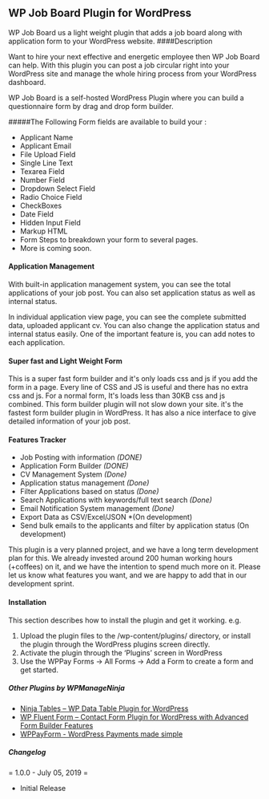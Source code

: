 WP Job Board Plugin for WordPress 
---
WP Job Board us a light weight plugin that adds a job board along with application form to your WordPress website.
####Description

Want to hire your next effective and energetic employee then WP Job Board can help. With this plugin you can post a job circular right into your WordPress site and manage the whole hiring process from your WordPress dashboard.

WP Job Board is a self-hosted WordPress Plugin where you can build a questionnaire form by drag and drop form builder. 

#####The Following Form fields are available to build your :
- Applicant Name
- Applicant Email
- File Upload Field
- Single Line Text
- Texarea Field
- Number Field
- Dropdown Select Field
- Radio Choice Field
- CheckBoxes
- Date Field
- Hidden Input Field
- Markup HTML
- Form Steps to breakdown your form to several pages.
- More is coming soon.

#### Application Management
With built-in application management system, you can see the total applications of your job post. You can also set application status as well as internal status.

In individual application view page, you can see the complete submitted data, uploaded applicant cv. You can also change the application status and internal status easily. One of the important feature is, you can add notes to each application.

#### Super fast and Light Weight Form
This is a super fast form builder and it's only loads css and js if you add the form in a page. Every line of CSS and JS is useful and there has no extra css and js. For a normal form, It's loads less than 30KB css and js combined. This form builder plugin will not slow down your site. it's the fastest form builder plugin in WordPress. It has also a nice interface to give detailed information of your job post.

#### Features Tracker
- Job Posting with information *(DONE)*
- Application Form Builder *(DONE)*
- CV Management System *(Done)*
- Application status management *(Done)*
- Filter Applications based on status *(Done)*
- Search Applications with keywords/full text search *(Done)*
- Email Notification System management *(Done)*
- Export Data as CSV/Excel/JSON *(On development)
- Send bulk emails to the applicants and filter by application status (On development)

This plugin is a very planned project, and we have a long term development plan for this. We already invested around 200 human working hours (+coffees) on it, and we have the intention to spend much more on it. Please let us know what features you want, and we are happy to add that in our development sprint.

#### Installation

This section describes how to install the plugin and get it working.
e.g.

1. Upload the plugin files to the /wp-content/plugins/ directory, or install the plugin through the WordPress plugins screen directly.
1. Activate the plugin through the ‘Plugins’ screen in WordPress
1. Use the WPPay Forms -> All Forms -> Add a Form to create a form and get started.

##### Other Plugins by WPManageNinja
<ul>
<li><a href="https://wordpress.org/plugins/ninja-tables/" target="_blank">Ninja Tables – WP Data Table Plugin for WordPress</a></li>
<li><a href="https://wordpress.org/plugins/fluentform/" target="_blank">WP Fluent Form – Contact Form Plugin for WordPress with Advanced Form Builder Features</a></li>
<li><a href="https://wpmanageninja.com/downloads/wppayform-pro-wordpress-payments-form-builder/" target="_blank">WPPayForm - WordPress Payments made simple</a></li>
</ul>


##### Changelog

= 1.0.0 - July 05, 2019 =
- Initial Release